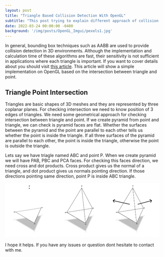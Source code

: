 ```yaml
---
layout: post
title: "Triangle Based Collision Detection With OpenGL"
subtitle: "This post trying to explain different approach of collision detection using OpenGL Renderin API"
date: 2022-03-24 00:00:00 -0400
background: '/img/posts/OpenGL_Imgui/pexels1.jpg'
---
```


In general, bounding box techniques such as AABB are used to provide collision detection in 3D environments. Although the implementation and calculation time of these algorithms are fast, their sensitivity is not sufficient in applications where each triangle is important. If you want to cover details about you should visit <a href="https://developer.mozilla.org/en-US/docs/Games/Techniques/3D_collision_detection">this article</a>. This article will show a simple implementation on OpenGL based on the intersection between triangle and point.

## Triangle Point Intersection
Triangles are basic shapes of 3D meshes and they are represented by three coplanar planes. For checking intersection we need to know position of 3 edges of triangles. We need some geometrical approach for checking intersection between triangle and point. If we create pyramid from point and triangle, we can check is pyramid faces are flat. Whether the surfaces between the pyramid and the point are parallel to each other tells us whether the point is inside the triangle. If all three surfaces of the pyramid are parallel to each other, the point is inside the triangle, otherwise the point is outside the triangle. 

Lets say we have triagle named ABC and point P. When we create pyramid we will have PAB, PBC and PCA faces. For checking this faces direction, we need cross and dot products. Cross product gives us the normal of a triangle, and dot product gives us normals pointing direction. If those directions pointing same direction, point P is inside ABC triangle.

<img class="img-fluid" src="/img/posts/OpenGL_Collision_Detection/Frame 1.png" alt="Triangle to Pyramid">



I hope it helps. If you have any issues or question dont hesitate to contact with me.
